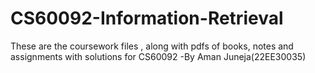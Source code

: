 # CS60092-Information-Retrieval

These are the coursework files , along with pdfs of books, notes and assignments with solutions for CS60092
-By Aman Juneja(22EE30035)
